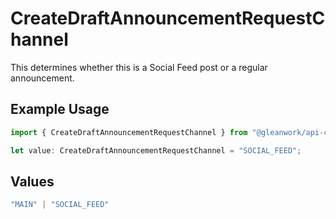 # CreateDraftAnnouncementRequestChannel

This determines whether this is a Social Feed post or a regular announcement.

## Example Usage

```typescript
import { CreateDraftAnnouncementRequestChannel } from "@gleanwork/api-client/models/components";

let value: CreateDraftAnnouncementRequestChannel = "SOCIAL_FEED";
```

## Values

```typescript
"MAIN" | "SOCIAL_FEED"
```